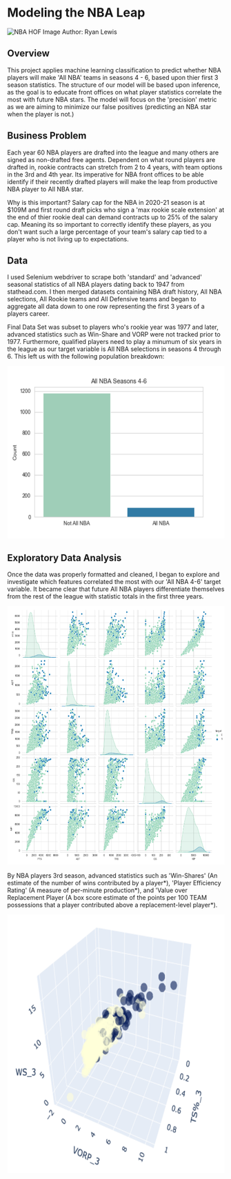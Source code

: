 # Modeling the NBA Leap
<img src="https://specials-images.forbesimg.com/imageserve/6039162297e0c18b3c836174/960x0.jpg?cropX1=276&cropX2=2296&cropY1=51&cropY2=1188" alt= "NBA HOF Image" width="800" height="400"> 
Author: Ryan Lewis

## Overview
This project applies machine learning classification to predict whether NBA players will make 'All NBA' teams in seasons 4 - 6, based upon thier first 3 season statistics. The structure of our model will be based upon inference, as the goal is to educate front offices on what player statistics correlate the most with future NBA stars. The model will focus on the 'precision' metric as we are aiming to minimize our false positives (predicting an NBA star when the player is not.)

## Business Problem
Each year 60 NBA players are drafted into the league and many others are signed as non-drafted free agents. Dependent on what round players are drafted in, rookie contracts can stretch from 2 to 4 years, with team options in the 3rd and 4th year. Its imperative for NBA front offices to be able identify if their recently drafted players will make the leap from productive NBA player to All NBA star. 

Why is this important? Salary cap for the NBA in 2020-21 season is at $109M and first round draft picks who sign a 'max rookie scale extension' at the end of thier rookie deal can demand contracts up to 25% of the salary cap. Meaning its so important to correctly identify these players, as you don't want such a large percentage of your team's salary cap tied to a player who is not living up to expectations.
## Data
I used Selenium webdriver to scrape both 'standard' and 'advanced' seasonal statistics of all NBA players dating back to 1947 from stathead.com. I then merged datasets containing NBA draft history, All NBA selections, All Rookie teams and All Defensive teams and began to aggregate all data down to one row representing the first 3 years of a players career. 

Final Data Set was subset to players who's rookie year was 1977 and later, advanced statistics such as Win-Share and VORP were not tracked prior to 1977. Furthermore, qualified players need to play a minumum of six years in the league as our target variable is All NBA selections in seasons 4 through 6. This left us with the following population breakdown:

<img src="https://github.com/rylewww/Modeling-The-NBA-Leap/blob/main/Images/target_barchart.png" alt= "NBA HOF Image" width="600" height="400"> 
  
 ## Exploratory Data Analysis
 Once the data was properly formatted and cleaned, I began to explore and investigate which features correlated the most with our 'All NBA 4-6' target variable. It became clear that future All NBA players differentiate themselves from the rest of the league with statistic totals in the first three years.
 
<img src="https://github.com/rylewww/Modeling-The-NBA-Leap/blob/main/Images/nba_pair_plt_basic.png" alt= "NBA HOF Image" width="800" height="600"> 

By NBA players 3rd season, advanced statistics such as 'Win-Shares' (An estimate of the number of wins contributed by a player*), 'Player Efficiency Rating' (A measure of per-minute production*), and 'Value over Replacement Player (A box score estimate of the points per 100 TEAM possessions that a player contributed above a replacement-level player*). 

<img src="https://github.com/rylewww/Modeling-The-NBA-Leap/blob/main/Images/3D_plot.png" alt= "NBA HOF Image" width="800" height="600">
